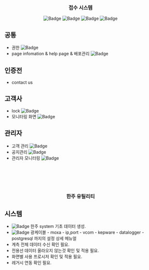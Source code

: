 <p align="center">
  <a href="" rel="noopener"></a>
</p>
<h3 align="center">접수 시스템</h3>

<div align="center">

![Badge](https://img.shields.io/badge/처리할꺼면-red)
![Badge](https://img.shields.io/badge/이관요청-333)
![Badge](https://img.shields.io/badge/완료및검토요청-blue)
![Badge](https://img.shields.io/badge/완료-skyblue)

</div>


## 공통

- 권한 ![Badge](https://img.shields.io/badge/quri-red)
- page infomation & help page & 배포관리 ![Badge](https://img.shields.io/badge/강-red)

## 인증전

- contact us

## 고객사

- lock ![Badge](https://img.shields.io/badge/uspuni-red) 
- 모니터링 화면 ![Badge](https://img.shields.io/badge/quri-red)

## 관리자

- 고객 관리 ![Badge](https://img.shields.io/badge/frogtok-red)
- 공지관리 ![Badge](https://img.shields.io/badge/SuJiMOON-red)
- 관리자 모니터링 ![Badge](https://img.shields.io/badge/quri-red)



<br /><br /><br /><br />
<h3 align="center">한주 유틸리티</h3>


## 시스템
- ![Badge](https://img.shields.io/badge/quri-red) 한주 system 기초 데이터 생성. 
- ![Badge](https://img.shields.io/badge/상기-red) 광케이블 - moxa - ip,port - vcom - kepware - datalogger - postgresql 까지의 설정 상세 메뉴얼  
- 계측 전체 데이터 수신 확인 필요.
- 전용선 데이터 올라오지 않는것 확인 및 적용 필요.
- 화면별 사용 프로시저 확인 및 적용 필요.
- 레거시 연동 확인 필요.



<div align="center">